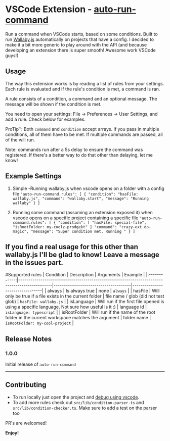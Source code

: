 # VSCode Extension - [auto-run-command](https://marketplace.visualstudio.com/items?itemName=gabrielgrinberg.auto-run-command#review-details)

Run a command when VSCode starts, based on some conditions.
Built to run [Wallaby.js](https://marketplace.visualstudio.com/items?itemName=WallabyJs.wallaby-vscode) automatically on projects that have a config.
I decided to make it a bit more generic to play around with the API (and because developing an extension there is super smooth! Awesome work VSCode guys!)

## Usage
The way this extension works is by reading a list of rules from your settings.
Each rule is evaluated and if the rule's condition is met, a command is ran.

A rule consists of a condition, a command and an optional message. The message will be shown if the condition is met.

You need to open your settings: File -> Preferences -> User Settings, and add a rule. Check below for examples.

ProTip™: Both `command` and `condition` accept arrays. If you pass in multiple conditions, all of them have to be met. If multiple commands are passed, all of the will run.

Note: commands run after a 5s delay to ensure the command was registered. If there's a better way to do that other than delaying, let me know!

## Example Settings

1. Simple -Running wallaby.js when vscode opens on a folder with a config file
`
"auto-run-command.rules": [
		{
			"condition": "hasFile: wallaby.js",
			"command": "wallaby.start",
			"message": "Running wallaby"
		}
	]
`

2. Running some command (assuming an extension exposed it) when vscode opens on a specific project containing a specific file
`
"auto-run-command.rules": [
		{
			"condition": [
				"hasFile: special-file",
				"isRootFolder: my-coolz-prodgekt"
			]
			"command": "crazy-ext.do-magic",
			"message": "Super condition met. Running "
		}
	]
`

## If you find a real usage for this other than wallaby.js I'll be glad to know! Leave a message in the issues part.


#Supported rules
|   Condition  | Description                                                                                  | Arguments                            | Example                         |
|:------------:|----------------------------------------------------------------------------------------------|--------------------------------------|---------------------------------|
| always       | Is always true                                                                               | none                                 | `always`                        |
| hasFile      | Will only be true if a file exists in the current folder                                     | file name / glob (did not test glob) | `hasFile: wallaby.js`           |
| isLanguage   | Will run if the first file opened is using a specific language. Not sure how useful is it :) | language id                          | `isLanguage: typescript`        |
| isRootFolder | Will run if the name of the root folder in the current workspace matches the argument        | folder name                          | `isRootFolder: my-cool-project` |


## Release Notes

### 1.0.0

Initial release of `auto-run-command`

-----------------------------------------------------------------------------------------------------------

## Contributing

- To run locally just open the project and [debug using vscode](https://code.visualstudio.com/docs/extensions/example-hello-world).
- To add more rules check out `src/lib/condition-parser.ts` and `src/lib/condition-checker.ts`. Make sure to add a test on the parser too

PR's are welcomed!

**Enjoy!**
